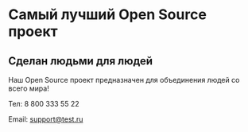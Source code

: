 # Самый лучший Open Source проект

## Сделан людьми для людей

Наш Open Source проект предназначен для объединения людей со всего мира!

Тел: 8 800 333 55 22

Email: support@test.ru
